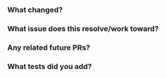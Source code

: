 ### What changed?

### What issue does this resolve/work toward?

### Any related future PRs?

### What tests did you add?